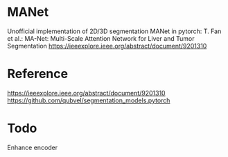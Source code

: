 # MANet
Unofficial implementation of 2D/3D segmentation MANet in pytorch: 
T. Fan et al.: MA-Net: Multi-Scale Attention Network for Liver and Tumor Segmentation
https://ieeexplore.ieee.org/abstract/document/9201310




# Reference
https://ieeexplore.ieee.org/abstract/document/9201310
https://github.com/qubvel/segmentation_models.pytorch

# Todo
Enhance encoder
